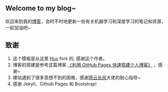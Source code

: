 ## Welcome to my blog~
欢迎来到我的[博客](tianguoguo.fun)，会时不时地更新一些有关机器学习和深度学习的笔记和资源，一起加油吧~

## 致谢

1. 这个模板是从这里 [Hux](https://github.com/Huxpro/huxpro.github.io) fork 的, 感谢这个作者。 
2. 博客的搭建是参考这篇博客 [《利用 GitHub Pages 快速搭建个人博客》](http://www.jianshu.com/p/e68fba58f75c) ，感谢~
3. 建站遇到了很多意想不到的困难，感谢[燕云长风](http://www.yanyunchangfeng.com)大佬的耐心指导~
4. 感谢 Jekyll、Github Pages 和 Bootstrap!